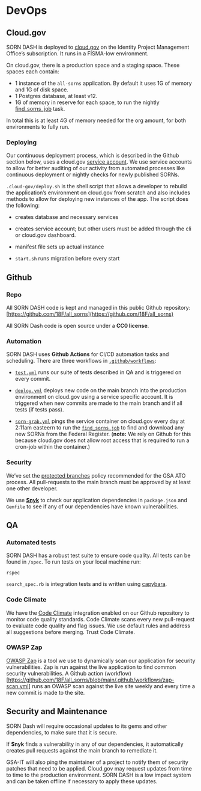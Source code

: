 # DevOps

## Cloud.gov

SORN DASH is deployed to
[cloud.gov](https://cloud.gov/) on the
Identity Project Management Office’s subscription. It runs in a
FISMA-low environment.

On cloud.gov, there is a production space and a staging space. These spaces each contain:
- 1 instance of the `all-sorns` application. By default it uses 1G of memory and 1G of disk space.
- 1 Postgres database, at least v12.
- 1G of memory in reserve for each space, to run the nightly [find_sorns_job](https://github.com/18F/all_sorns/blob/main/app/jobs/find_sorns_job.rb) task.

In total this is at least 4G of memory needed for the org amount, for both environments to fully run.

### Deploying

Our continuous deployment process, which is described in the Github section below, uses a cloud.gov [service account](https://cloud.gov/docs/services/cloud-gov-service-account/). We use service accounts to allow for better auditing of our activity from automated processes like continuous deployment or nightly checks for newly published SORNs.

`.cloud-gov/deploy.sh` is the shell script that allows a developer to
rebuild the application’s environment on cloud.gov from scratch and also
includes methods to allow for deploying new instances of the app. The
script does the following:

  - creates database and necessary services

  - creates service account; but other users must be added through the
    cli or cloud.gov dashboard.

  - manifest file sets up actual instance

  - `start.sh` runs migration before every start

## Github

### **Repo**

All SORN DASH code is kept and managed in this public Github repository: [https://github.com/18F/all_sorns](https://github.com/18F/all_sorns)

All SORN Dash code is open source under a **CC0 license**.

### **Automation**

SORN DASH uses **Github Actions** for CI/CD automation tasks and
scheduling. There are three workflows in
[`.github/workflows`](https://github.com/18F/all_sorns/tree/main/.github/workflows):

- [`test.yml`](https://github.com/18F/all_sorns/blob/main/.github/workflows/test.yml)
 runs our suite of tests described in QA and is triggered on every
 commit.

- [`deploy.yml`](https://github.com/18F/all_sorns/blob/main/.github/workflows/deploy.yml)
 deploys new code on the main branch into the production environment on cloud.gov using a service specific account. It is triggered when
 new commits are made to the main branch and if all tests (if tests
 pass).

- [`sorn-grab.yml`](https://github.com/18F/all_sorns/blob/main/.github/workflows/sorn-grab.yml) pings the service container on cloud.gov
 every day at 2:11am easteern to run the [`find_sorns job`](https://github.com/18F/all_sorns/blob/main/app/jobs/find_sorns_job.rb) to find and download any new SORNs from the Federal Register. (**note:** We rely on Github for this because cloud.gov does not allow root access that is required to run a cron-job within the container.)

### **Security**

We’ve set the [protected
branches](https://docs.github.com/en/github/administering-a-repository/about-protected-branches)
policy recommended for the GSA ATO process. All pull-requests to the
main branch must be approved by at least one other developer.

We use
[**Snyk**](https://github.com/snyk/snyk)
to check our application dependencies in `package.json` and
`Gemfile` to see if any of our dependencies have known
vulnerabilities.

## QA

### **Automated tests**

SORN DASH has a robust test suite to ensure code quality. All tests can
be found in `/spec`. To run tests on your local machine run:

 `rspec`

`search_spec.rb` is integration tests and is written using [capybara](https://github.com/teamcapybara/capybara).

### **Code Climate**

We have the [Code
Climate](https://codeclimate.com/github/18F/all_sorns)
integration enabled on our Github repository to monitor code quality
standards. Code Climate scans every new pull-request to evaluate code
quality and flag issues. We use default rules and address all
suggestions before merging. Trust Code Climate.

### **OWASP Zap**

[OWASP
Zap](https://owasp.org/www-project-zap/) is a tool we use to
dynamically scan our application for security vulnerabilities. Zap is
run against the live application to find common security
vulnerabilities. A Github action (workflow)[https://github.com/18F/all_sorns/blob/main/.github/workflows/zap-scan.yml] runs an OWASP scan against the 
live site weekly and every time a new commit is made to the site.

## Security and Maintenance

SORN Dash will require occasional updates to its gems and other
dependencies, to make sure that it is secure.

If **Snyk** finds a vulnerability in any of our dependencies, it
automatically creates pull requests against the main branch to remediate
it.

GSA-IT will also ping the maintainer of a project to notify them of
security patches that need to be applied. Cloud.gov may request updates
from time to time to the production environment. SORN DASH is a low
impact system and can be taken offline if necessary to apply these
updates.

